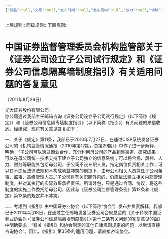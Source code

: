 ```yaml
---
{"‌‌‌‌别名":null,"‌‌‌‌文号":null,"‌‌‌‌‌‌‌‌发布时间":null,"发布机构":null,"效力":null,"领域":null,"dg-publish":true,"created":"2023-08-11T21:35","updated":"2023-09-08T19:03","permalink":"/a///20110829/20110829/","dgPassFrontmatter":true}
---
```


上层规则:: 
同级规则::
下层规则::

 

# 中国证券监督管理委员会机构监管部关于《证券公司设立子公司试行规定》和《证券公司信息隔离墙制度指引》有关适用问题的答复意见  
（2011年8月29日）

光大证券股份有限公司：  
你公司通过我部主任邮箱咨询《证券公司设立子公司试行规定》（以下简称《规定》）和《证券公司信息隔离墙制度指引》（以下简称《指引》）有关问题的来信收悉。经研究，现将有关意见答复如下：  

一、关于《规定》第11条，我部已于2010年7月27日，在通过CISP系统发各证券公司的《机构监管情况通报（2010年第12期，总第29期）》中作了进一步解释，明确：“子公司可以通过商业合作，充分利用母公司的产品销售渠道、研究成果；可以在母公司统一技术支持下建立子公司独立的信息系统；可以将合规、风控、人力、财务等职能外包给母公司，子公司不设专职人员，指定岗位负责相关工作；可以在不违反法律法规和不构成利益冲突的前提下，由母公司相关人员兼任子公司董事、监事、高级管理人员。”子公司将有关职能外包的，仍应依法建立相关内部管理制度，并对其执行的实际效果承担责任。所谓外包，只是通过合同、协议，将这些制度的实施工作委托给母公司，因此与《证券公司监督管理条例》第12条和《规定》第13条的规定并不冲突。

二、考虑到《指引》由中国证券业协会（以下简称“协会”）发布并负责解释，我部已于2011年4月18日，在通过主任邮箱发各证券公司合规总监的《关于转发中国证券业协会对＜证券公司信息隔离墙制度指引＞第十二条有关问题的答复意见的函》中明确要求，“有关《指引》和协会制定的其他自律规则规定的问题，以后请直接咨询协会”。因此，《指引》第35条的适用问题，请直接咨询协会。